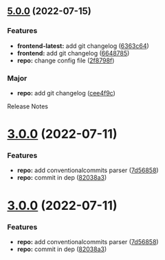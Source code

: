 ## [5.0.0](https://github.com/jayeshchoudhary/semantic-release-practice/compare/repo-4.6.0...repo-5.0.0) (2022-07-15)


### Features

* **frontend-latest:** add git changelog ([6363c64](https://github.com/jayeshchoudhary/semantic-release-practice/commit/6363c64b9e98ba28d0c0d553897081fb6508584a))
* **frontend:** add git changelog ([6648785](https://github.com/jayeshchoudhary/semantic-release-practice/commit/66487851d5bfc664a9f1367443f9371511f8d8a4))
* **repo:** change config file ([2f8798f](https://github.com/jayeshchoudhary/semantic-release-practice/commit/2f8798f559d5ae17076a6ebdc489e45b0cd379b2))


### Major

* **repo:** add git changelog ([cee4f9c](https://github.com/jayeshchoudhary/semantic-release-practice/commit/cee4f9c6503a65c7e1ae5360b0890dcb439d89cc))

Release Notes

# [3.0.0](https://github.com/jayeshchoudhary/semantic-release-practice/compare/repo-2.0.0...repo-3.0.0) (2022-07-11)


### Features

* **repo:** add conventionalcommits parser ([7d56858](https://github.com/jayeshchoudhary/semantic-release-practice/commit/7d56858ed3cb38fcbf4c4d931568bca8ecf329de))
* **repo:** commit in dep ([82038a3](https://github.com/jayeshchoudhary/semantic-release-practice/commit/82038a3d04e66e125df4ac5bb4d2720cca3d65dc))

# [3.0.0](https://github.com/jayeshchoudhary/semantic-release-practice/compare/repo-2.0.0...repo-3.0.0) (2022-07-11)


### Features

* **repo:** add conventionalcommits parser ([7d56858](https://github.com/jayeshchoudhary/semantic-release-practice/commit/7d56858ed3cb38fcbf4c4d931568bca8ecf329de))
* **repo:** commit in dep ([82038a3](https://github.com/jayeshchoudhary/semantic-release-practice/commit/82038a3d04e66e125df4ac5bb4d2720cca3d65dc))
